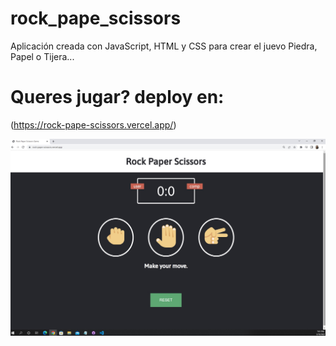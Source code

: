 # rock_pape_scissors

Aplicación creada con JavaScript, HTML y CSS para crear el juevo Piedra, Papel o Tijera...

# Queres jugar? deploy en: 

(https://rock-pape-scissors.vercel.app/)

<p align="center">
  <img src="./piedra-papel-tijera.jpg" width=550 >
</p>

